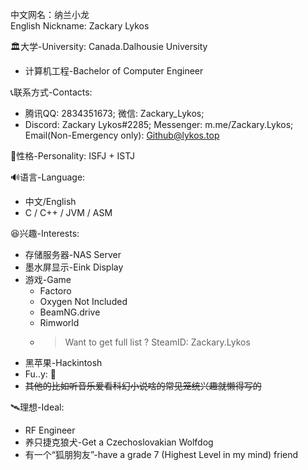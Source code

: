 中文网名：纳兰小龙 <br>
English Nickname: Zackary Lykos <br>

🏛大学-University: Canada.Dalhousie University <br>
  - 计算机工程-Bachelor of Computer Engineer <br>

📞联系方式-Contacts:<br>
  - 腾讯QQ: 2834351673; 微信: Zackary_Lykos;<br>
  - Discord: Zackary Lykos#2285; Messenger: m.me/Zackary.Lykos; Email(Non-Emergency only): Github@lykos.top <br>

👀性格-Personality: ISFJ + ISTJ<br>

🔊语言-Language: <br>
   - 中文/English<br>
   - C / C++ / JVM / ASM<br>
   
😆兴趣-Interests: <br>
   - 存储服务器-NAS Server <br>
   - 墨水屏显示-Eink Display <br>
   - 游戏-Game <br>
     - Factoro
     - Oxygen Not Included
     - BeamNG.drive
     - Rimworld
     - > Want to get full list ? SteamID: Zackary.Lykos
   - 黑苹果-Hackintosh
   - Fu..y: 🐺 <br>
   - <s>其他的比如听音乐爱看科幻小说啥的常见笼统兴趣就懒得写的</s> <br>
   
🛰理想-Ideal: <br>
  - RF Engineer
  - 养只捷克狼犬-Get a Czechoslovakian Wolfdog
  - 有一个“狐朋狗友”-have a grade 7 (Highest Level in my mind) friend
